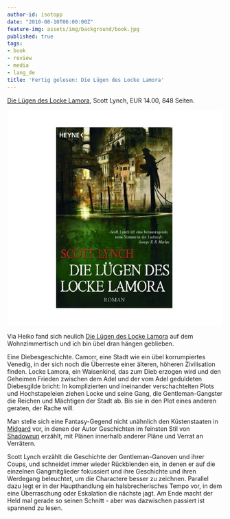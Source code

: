 ```yaml
---
author-id: isotopp
date: "2010-08-10T06:00:00Z"
feature-img: assets/img/background/book.jpg
published: true
tags:
- book
- review
- media
- lang_de
title: 'Fertig gelesen: Die Lügen des Locke Lamora'
---
```

[Die Lügen des Locke Lamora](http://www.amazon.de/Lügen-Locke-Lamora-Scott-Lynch/dp/3453530918),
Scott Lynch, EUR 14.00, 848 Seiten.

![](/uploads/locke_lamora.jpg)

Via Heiko fand sich neulich 
[Die Lügen des Locke Lamora](http://www.amazon.de/Lügen-Locke-Lamora-Scott-Lynch/dp/3453530918/)
auf dem Wohnzimmertisch und ich bin übel dran hängen geblieben.

Eine Diebesgeschichte. Camorr, eine Stadt wie ein übel korrumpiertes
Venedig, in der sich noch die Überreste einer älteren, höheren Zivilisation
finden. Locke Lamora, ein Waisenkind, das zum Dieb erzogen wird und den
Geheimen Frieden zwischen dem Adel und der vom Adel geduldeten Diebesgilde
bricht: In komplizierten und ineinander verschachtelten Plots und
Hochstapeleien ziehen Locke und seine Gang, die Gentleman-Gangster die
Reichen und Mächtigen der Stadt ab. Bis sie in den Plot eines anderen
geraten, der Rache will.

Man stelle sich eine Fantasy-Gegend nicht unähnlich den Küstenstaaten in 
[Midgard](http://de.wikipedia.org/wiki/Midgard_(Rollenspiel)) vor, in 
denen der Autor Geschichten im feinsten Stil von 
[Shadowrun](http://de.wikipedia.org/wiki/Shadowrun) erzählt, mit Plänen
innerhalb anderer Pläne und Verrat an Verrätern.

Scott Lynch erzählt die Geschichte der Gentleman-Ganoven und ihrer Coups,
und schneidet immer wieder Rückblenden ein, in denen er auf die einzelnen
Gangmitglieder fokussiert und ihre Geschichte und ihren Werdegang
beleuchtet, um die Charactere besser zu zeichnen. Parallel dazu legt er in
der Haupthandlung ein halsbrecherisches Tempo vor, in dem eine Überraschung
oder Eskalation die nächste jagt. Am Ende macht der Held mal gerade so
seinen Schnitt - aber was dazwischen passiert ist spannend zu lesen.
